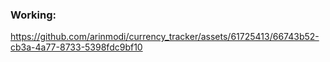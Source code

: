 ### Working:

https://github.com/arinmodi/currency_tracker/assets/61725413/66743b52-cb3a-4a77-8733-5398fdc9bf10

